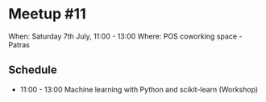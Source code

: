 # Meetup #11

When: Saturday 7th July, 11:00 - 13:00
Where: POS coworking space - Patras

## Schedule

- 11:00 - 13:00
  Machine learning with Python and scikit-learn (Workshop)
